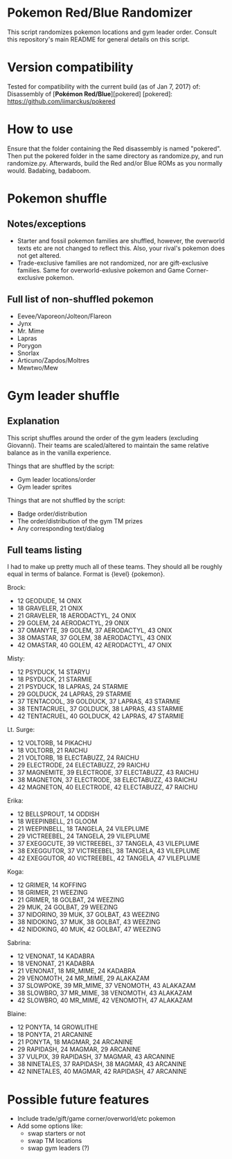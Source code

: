 # Pokemon Red/Blue Randomizer

This script randomizes pokemon locations and gym leader order. Consult this repository's main README for general details on this script.


# Version compatibility

Tested for compatibility with the current build (as of Jan 7, 2017) of:
Disassembly of [**Pokémon Red/Blue**][pokered]
[pokered]: https://github.com/iimarckus/pokered


# How to use

Ensure that the folder containing the Red disassembly is named "pokered". Then put the pokered folder in the same directory as randomize.py, and run randomize.py. Afterwards, build the Red and/or Blue ROMs as you normally would. Badabing, badaboom.


# Pokemon shuffle


## Notes/exceptions

- Starter and fossil pokemon families are shuffled, however, the overworld texts etc are not changed to reflect this. Also, your rival's pokemon does not get altered.
- Trade-exclusive families are not randomized, nor are gift-exclusive families. Same for overworld-exlusive pokemon and Game Corner-exclusive pokemon.


## Full list of non-shuffled pokemon

- Eevee/Vaporeon/Jolteon/Flareon
- Jynx
- Mr. Mime
- Lapras
- Porygon
- Snorlax
- Articuno/Zapdos/Moltres
- Mewtwo/Mew


# Gym leader shuffle


## Explanation

This script shuffles around the order of the gym leaders (excluding Giovanni). Their teams are scaled/altered to maintain the same relative balance as in the vanilla experience. 

Things that are shuffled by the script:
- Gym leader locations/order
- Gym leader sprites

Things that are not shuffled by the script:
- Badge order/distribution
- The order/distribution of the gym TM prizes
- Any corresponding text/dialog


## Full teams listing

I had to make up pretty much all of these teams. They should all be roughly equal in terms of balance. Format is {level} {pokemon}. 

Brock:
- 12 GEODUDE, 14 ONIX
- 18 GRAVELER, 21 ONIX
- 21 GRAVELER, 18 AERODACTYL, 24 ONIX
- 29 GOLEM, 24 AERODACTYL, 29 ONIX
- 37 OMANYTE, 39 GOLEM, 37 AERODACTYL, 43 ONIX
- 38 OMASTAR, 37 GOLEM, 38 AERODACTYL, 43 ONIX
- 42 OMASTAR, 40 GOLEM, 42 AERODACTYL, 47 ONIX

Misty:
- 12 PSYDUCK, 14 STARYU
- 18 PSYDUCK, 21 STARMIE
- 21 PSYDUCK, 18 LAPRAS, 24 STARMIE
- 29 GOLDUCK, 24 LAPRAS, 29 STARMIE
- 37 TENTACOOL, 39 GOLDUCK, 37 LAPRAS, 43 STARMIE
- 38 TENTACRUEL, 37 GOLDUCK, 38 LAPRAS, 43 STARMIE
- 42 TENTACRUEL, 40 GOLDUCK, 42 LAPRAS, 47 STARMIE

Lt. Surge:
- 12 VOLTORB, 14 PIKACHU
- 18 VOLTORB, 21 RAICHU
- 21 VOLTORB, 18 ELECTABUZZ, 24 RAICHU
- 29 ELECTRODE, 24 ELECTABUZZ, 29 RAICHU
- 37 MAGNEMITE, 39 ELECTRODE, 37 ELECTABUZZ, 43 RAICHU
- 38 MAGNETON, 37 ELECTRODE, 38 ELECTABUZZ, 43 RAICHU
- 42 MAGNETON, 40 ELECTRODE, 42 ELECTABUZZ, 47 RAICHU

Erika:
- 12 BELLSPROUT, 14 ODDISH
- 18 WEEPINBELL, 21 GLOOM
- 21 WEEPINBELL, 18 TANGELA, 24 VILEPLUME
- 29 VICTREEBEL, 24 TANGELA, 29 VILEPLUME
- 37 EXEGGCUTE, 39 VICTREEBEL, 37 TANGELA, 43 VILEPLUME
- 38 EXEGGUTOR, 37 VICTREEBEL, 38 TANGELA, 43 VILEPLUME
- 42 EXEGGUTOR, 40 VICTREEBEL, 42 TANGELA, 47 VILEPLUME

Koga:
- 12 GRIMER, 14 KOFFING
- 18 GRIMER, 21 WEEZING
- 21 GRIMER, 18 GOLBAT, 24 WEEZING
- 29 MUK, 24 GOLBAT, 29 WEEZING
- 37 NIDORINO, 39 MUK, 37 GOLBAT, 43 WEEZING
- 38 NIDOKING, 37 MUK, 38 GOLBAT, 43 WEEZING
- 42 NIDOKING, 40 MUK, 42 GOLBAT, 47 WEEZING

Sabrina:
- 12 VENONAT, 14 KADABRA
- 18 VENONAT, 21 KADABRA
- 21 VENONAT, 18 MR_MIME, 24 KADABRA
- 29 VENOMOTH, 24 MR_MIME, 29 ALAKAZAM
- 37 SLOWPOKE, 39 MR_MIME, 37 VENOMOTH, 43 ALAKAZAM
- 38 SLOWBRO, 37 MR_MIME, 38 VENOMOTH, 43 ALAKAZAM
- 42 SLOWBRO, 40 MR_MIME, 42 VENOMOTH, 47 ALAKAZAM

Blaine:
- 12 PONYTA, 14 GROWLITHE
- 18 PONYTA, 21 ARCANINE
- 21 PONYTA, 18 MAGMAR, 24 ARCANINE
- 29 RAPIDASH, 24 MAGMAR, 29 ARCANINE
- 37 VULPIX, 39 RAPIDASH, 37 MAGMAR, 43 ARCANINE
- 38 NINETALES, 37 RAPIDASH, 38 MAGMAR, 43 ARCANINE
- 42 NINETALES, 40 MAGMAR, 42 RAPIDASH, 47 ARCANINE


# Possible future features

- Include trade/gift/game corner/overworld/etc pokemon
- Add some options like:
  - swap starters or not
  - swap TM locations
  - swap gym leaders (?)


